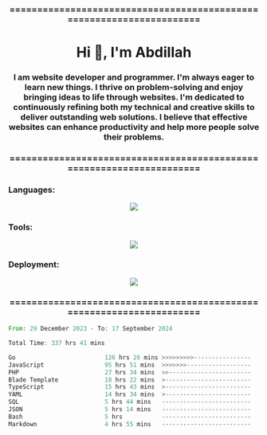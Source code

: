 <h3 align="center">=====================================================================</h3>
<h1 align="center">Hi 👋, I'm Abdillah</h1>
<h3 align="center">I am website developer and programmer. I'm always eager to learn new things. I thrive on problem-solving and enjoy bringing ideas to life through websites. I'm dedicated to continuously refining both my technical and creative skills to deliver outstanding web solutions. I believe that effective websites can enhance productivity and help more people solve their problems.</h3>
<h3 align="center">=====================================================================</h3>

<h3 align="left">Languages:</h3>
<p align="center">
  <a href="https://skillicons.dev">
    <img src="https://skillicons.dev/icons?i=go,nodejs,php,css,html,kotlin" />
  </a>
</p>

<h3 align="left">Tools:</h3>
<p align="center">
  <a href="https://skillicons.dev">
    <img src="https://skillicons.dev/icons?i=express,nextjs,postman,powershell,bash,nginx,arduino,laravel,androidstudio,react,prisma" />
  </a>
</p>

<h3 align="left">Deployment:</h3>
<p align="center">
  <a href="https://skillicons.dev">
    <img src="https://skillicons.dev/icons?i=git,github,docker,aws,jenkins,prometheus,grafana,mongodb,postgres,mysql" />
  </a>
</p>

<h3 align="center">=====================================================================</h3>

<!--START_SECTION:waka-->

```rust
From: 29 December 2023 - To: 17 September 2024

Total Time: 337 hrs 41 mins

Go                         126 hrs 26 mins >>>>>>>>>----------------   37.26 %
JavaScript                 95 hrs 51 mins  >>>>>>>------------------   28.25 %
PHP                        27 hrs 34 mins  >>-----------------------   08.13 %
Blade Template             18 hrs 22 mins  >------------------------   05.42 %
TypeScript                 15 hrs 43 mins  >------------------------   04.63 %
YAML                       14 hrs 34 mins  >------------------------   04.30 %
SQL                        5 hrs 44 mins   -------------------------   01.69 %
JSON                       5 hrs 14 mins   -------------------------   01.54 %
Bash                       5 hrs           -------------------------   01.47 %
Markdown                   4 hrs 55 mins   -------------------------   01.45 %
```

<!--END_SECTION:waka-->
<!---
Abedmuh/Abedmuh is a ✨ special ✨ repository because its `README.md` (this file) appears on your GitHub profile.
You can click the Preview link to take a look at your changes.
--->
